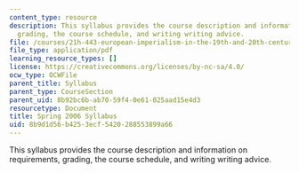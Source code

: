 ```yaml
---
content_type: resource
description: This syllabus provides the course description and information on requirements,
  grading, the course schedule, and writing writing advice.
file: /courses/21h-443-european-imperialism-in-the-19th-and-20th-centuries-spring-2006/8b9d1d56b4253ecf5420288553899a66_MIT21H_443s06_sylls06.pdf
file_type: application/pdf
learning_resource_types: []
license: https://creativecommons.org/licenses/by-nc-sa/4.0/
ocw_type: OCWFile
parent_title: Syllabus
parent_type: CourseSection
parent_uid: 8b92bc6b-ab70-59f4-0e61-025aad15e4d3
resourcetype: Document
title: Spring 2006 Syllabus
uid: 8b9d1d56-b425-3ecf-5420-288553899a66
---
```

This syllabus provides the course description and information on requirements, grading, the course schedule, and writing writing advice.
